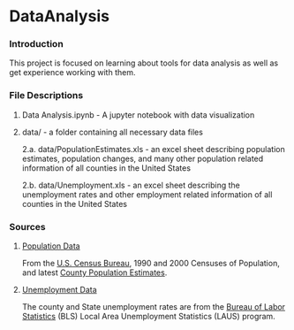 # DataAnalysis

### Introduction

This project is focused on learning about tools for data analysis as well as get experience working with them. 

### File Descriptions

1. Data Analysis.ipynb - A jupyter notebook with data visualization

2. data/ - a folder containing all necessary data files
  
    2.a. data/PopulationEstimates.xls - an excel sheet describing population estimates, population changes, and many other population related information of all counties in the United States
  
    2.b. data/Unemployment.xls - an excel sheet describing the unemployment rates and other employment related information of all counties in the United States
  

### Sources

1. [Population Data](https://www.ers.usda.gov/data-products/county-level-data-sets/download-data/)
    
    From the [U.S. Census Bureau](https://www.census.gov/), 1990 and 2000 Censuses of Population, and latest [County Population Estimates](https://www.census.gov/programs-surveys/popest.html).
    
2. [Unemployment Data](https://www.ers.usda.gov/data-products/county-level-data-sets/download-data/)
    
    The county and State unemployment rates are from the [Bureau of Labor Statistics](https://www.bls.gov/lau/) (BLS) Local Area Unemployment Statistics (LAUS) program. 

